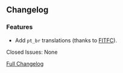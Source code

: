 ## Changelog

### Features

- Add `pt_br` translations (thanks to [FITFC](https://github.com/FITFC)).

Closed Issues: None

[Full Changelog](https://github.com/JamCoreModding/RightClickHarvest/compare/3.0.3...3.0.4)
